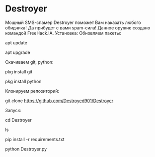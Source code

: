 # Destroyer
Мощный SMS-спамер Destroyer поможет Вам наказать любого обидчика!  Да прибудет с вами spam-сила!  Данное оружие создано командой FreeHack.IA.
Установка:
Обновляем пакеты: 

apt update

apt upgrade

Скачиваем git, python:

pkg install git

pkg install python

Клонируем репозиторий:

git clone https://github.com/Destroyed901/Destroyer

Запуск:

cd Destroyer

ls

pip install -r requirements.txt

python Destroyer.py


